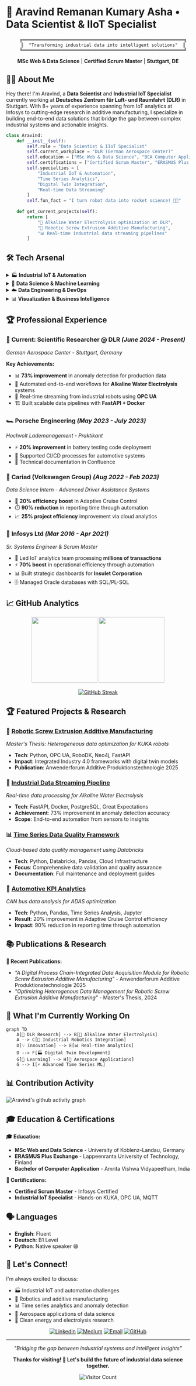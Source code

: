# 🚀 Aravind Remanan Kumary Asha • Data Scientist & IIoT Specialist

<div align="center">
  
```ascii
    ╔══════════════════════════════════════════════════════════════╗
    ║  "Transforming industrial data into intelligent solutions"  ║
    ╚══════════════════════════════════════════════════════════════╝
```

**MSc Web & Data Science** | **Certified Scrum Master** | **Stuttgart, DE**

</div>

## 👨‍💻 About Me

Hey there! I'm Aravind, a **Data Scientist** and **Industrial IoT Specialist** currently working at **Deutsches Zentrum für Luft- und Raumfahrt (DLR)** in Stuttgart. With 8+ years of experience spanning from IoT analytics at Infosys to cutting-edge research in additive manufacturing, I specialize in building end-to-end data solutions that bridge the gap between complex industrial systems and actionable insights.

```python
class Aravind:
    def __init__(self):
        self.role = "Data Scientist & IIoT Specialist"
        self.current_workplace = "DLR (German Aerospace Center)"
        self.education = ["MSc Web & Data Science", "BCA Computer Applications"]
        self.certifications = ["Certified Scrum Master", "ERASMUS Plus Scholar"]
        self.specialties = [
            "Industrial IoT & Automation", 
            "Time Series Analytics", 
            "Digital Twin Integration",
            "Real-time Data Streaming"
        ]
        self.fun_fact = "I turn robot data into rocket science! 🤖🚀"
    
    def get_current_projects(self):
        return [
            "🔋 Alkaline Water Electrolysis optimization at DLR",
            "🤖 Robotic Screw Extrusion Additive Manufacturing",
            "📊 Real-time industrial data streaming pipelines"
        ]
```

## 🛠️ Tech Arsenal

<details>
<summary>🏭 <strong>Industrial IoT & Automation</strong></summary>
<br>

**IIoT Protocols & Integration**
- **Communication**: OPC UA, MQTT, Industrial Ethernet
- **Robotics**: KUKA robots, RoboDK, KUKA RSI
- **Standards**: Industry 4.0, Digital Twin, FAIR data principles

**Real-time Systems**
- ⚡ Real-time data streaming from industrial robots
- 🔄 ETL pipeline orchestration for manufacturing data
- 📡 Time series data processing and anomaly detection
- 🏭 Human-Machine Interface (HMI) development

</details>

<details>
<summary>🧠 <strong>Data Science & Machine Learning</strong></summary>
<br>

**Core ML & Analytics**
- **Languages**: Python, SQL, Java, C++ (Embedded)
- **ML Libraries**: Scikit-Learn, TensorFlow, PyTorch
- **Data Processing**: Pandas, NumPy, SciPy
- **Statistical Analysis**: Advanced time series modeling, KPI frameworks

**Specialized Applications**
- 📈 Predictive maintenance for manufacturing systems
- 🎯 Anomaly detection (73% improvement achieved)
- 🔋 Battery testing optimization (20% deployment improvement)
- 🚗 Adaptive Cruise Control efficiency enhancement (20% improvement)

</details>

<details>
<summary>☁️ <strong>Data Engineering & DevOps</strong></summary>
<br>

**Cloud & Infrastructure**
- **Platforms**: Databricks, Docker, Kubernetes
- **Databases**: PostgreSQL, MySQL, MongoDB, InfluxDB, Neo4j, Shepard DB
- **APIs**: FastAPI development, RESTful services
- **Validation**: Great Expectations, Pydantic

**Development & Deployment**
- 🔄 CI/CD pipelines (GitLab, Jenkins, Bitbucket)
- 📊 Automated reporting (90% time reduction achieved)
- 🐳 Containerized deployments with Docker
- 📈 Data quality frameworks for time series data

</details>

<details>
<summary>📊 <strong>Visualization & Business Intelligence</strong></summary>
<br>

**Data Visualization**
- **Tools**: Tableau, Streamlit, Taipy, Matplotlib
- **Dashboards**: Real-time operational dashboards
- **Reporting**: Automated strategic reports and KPI tracking

**Project Management**
- 🏃‍♂️ Agile methodologies (Certified Scrum Master)
- 🛠️ JIRA, Confluence, Miro, Azure DevOps
- 👥 Cross-functional team leadership

</details>

## 🏆 Professional Experience

### 🚀 **Current: Scientific Researcher @ DLR** *(June 2024 - Present)*
*German Aerospace Center - Stuttgart, Germany*

**Key Achievements:**
- 📊 **73% improvement** in anomaly detection for production data
- 🔋 Automated end-to-end workflows for **Alkaline Water Electrolysis** systems
- 🤖 Real-time streaming from industrial robots using **OPC UA**
- 🏗️ Built scalable data pipelines with **FastAPI + Docker**

### 🏎️ **Porsche Engineering** *(May 2023 - July 2023)*
*Hochvolt Lademanagement - Praktikant*

- ⚡ **20% improvement** in battery testing code deployment
- 🔄 Supported CI/CD processes for automotive systems
- 📝 Technical documentation in Confluence

### 🚗 **Cariad (Volkswagen Group)** *(Aug 2022 - Feb 2023)*
*Data Science Intern - Advanced Driver Assistance Systems*

- 🎯 **20% efficiency boost** in Adaptive Cruise Control
- ⏱️ **90% reduction** in reporting time through automation
- 📈 **25% project efficiency** improvement via cloud analytics

### 💼 **Infosys Ltd** *(Mar 2016 - Apr 2021)*
*Sr. Systems Engineer & Scrum Master*

- 👥 Led IoT analytics team processing **millions of transactions**
- ⚡ **70% boost** in operational efficiency through automation
- 📊 Built strategic dashboards for **Insulet Corporation**
- 🗄️ Managed Oracle databases with SQL/PL-SQL

## 📈 GitHub Analytics

<div align="center">

<img height="180em" src="https://github-readme-stats.vercel.app/api?username=boun7yhunt3r&show_icons=true&theme=tokyonight&include_all_commits=true&count_private=true"/>
<img height="180em" src="https://github-readme-stats.vercel.app/api/top-langs/?username=boun7yhunt3r&layout=compact&langs_count=8&theme=tokyonight"/>

</div>

<div align="center">

[![GitHub Streak](https://github-readme-streak-stats.herokuapp.com/?user=boun7yhunt3r&theme=tokyonight)](https://git.io/streak-stats)

</div>

## 🏆 Featured Projects & Research

### 🤖 [Robotic Screw Extrusion Additive Manufacturing](https://github.com/boun7yhunt3r/robotic-seam)
*Master's Thesis: Heterogeneous data optimization for KUKA robots*
- **Tech**: Python, OPC UA, RoboDK, Neo4j, FastAPI
- **Impact**: Integrated Industry 4.0 frameworks with digital twin models
- **Publication**: Anwenderforum Additive Produktionstechnologie 2025

### 🔋 [Industrial Data Streaming Pipeline](https://github.com/boun7yhunt3r/industrial-streaming)
*Real-time data processing for Alkaline Water Electrolysis*
- **Tech**: FastAPI, Docker, PostgreSQL, Great Expectations
- **Achievement**: 73% improvement in anomaly detection accuracy
- **Scope**: End-to-end automation from sensors to insights

### 📊 [Time Series Data Quality Framework](https://github.com/boun7yhunt3r/ts-data-quality)
*Cloud-based data quality management using Databricks*
- **Tech**: Python, Databricks, Pandas, Cloud Infrastructure
- **Focus**: Comprehensive data validation and quality assurance
- **Documentation**: Full maintenance and deployment guides

### 🚗 [Automotive KPI Analytics](https://github.com/boun7yhunt3r/automotive-analytics)
*CAN bus data analysis for ADAS optimization*
- **Tech**: Python, Pandas, Time Series Analysis, Jupyter
- **Result**: 20% improvement in Adaptive Cruise Control efficiency
- **Impact**: 90% reduction in reporting time through automation

## 📚 Publications & Research

**📄 Recent Publications:**
- *"A Digital Process Chain-Integrated Data Acquisition Module for Robotic Screw Extrusion Additive Manufacturing"* - Anwenderforum Additive Produktionstechnologie 2025
- *"Optimizing Heterogenous Data Management for Robotic Screw Extrusion Additive Manufacturing"* - Master's Thesis, 2024

## 🌟 What I'm Currently Working On

```mermaid
graph TD
    A[🔬 DLR Research] --> B[🔋 Alkaline Water Electrolysis]
    A --> C[🤖 Industrial Robotics Integration]
    D[💡 Innovation] --> E[📊 Real-time Analytics]
    D --> F[🏭 Digital Twin Development]
    G[📖 Learning] --> H[🚀 Aerospace Applications]
    G --> I[⚡ Advanced Time Series ML]
```

## 📊 Contribution Activity

![Aravind's github activity graph](https://github-readme-activity-graph.vercel.app/graph?username=boun7yhunt3r&theme=tokyo-night&hide_border=true)

## 🎓 Education & Certifications

**🎓 Education:**
- **MSc Web and Data Science** - University of Koblenz-Landau, Germany
- **ERASMUS Plus Exchange** - Lappeenranta University of Technology, Finland
- **Bachelor of Computer Application** - Amrita Vishwa Vidyapeetham, India

**🏅 Certifications:**
- **Certified Scrum Master** - Infosys Certified
- **Industrial IoT Specialist** - Hands-on KUKA, OPC UA, MQTT

## 🗣️ Languages
- **English**: Fluent
- **Deutsch**: B1 Level
- **Python**: Native speaker 😄

## 💬 Let's Connect!

I'm always excited to discuss:
- 🏭 Industrial IoT and automation challenges
- 🤖 Robotics and additive manufacturing
- 📊 Time series analytics and anomaly detection
- 🚀 Aerospace applications of data science
- 🔋 Clean energy and electrolysis research

<div align="center">

[![LinkedIn](https://img.shields.io/badge/LinkedIn-0077B5?style=for-the-badge&logo=linkedin&logoColor=white)](https://www.linkedin.com/in/aravindrk/)
[![Medium](https://img.shields.io/badge/Medium-12100E?style=for-the-badge&logo=medium&logoColor=white)](https://medium.com/@aravindrk)
[![Email](https://img.shields.io/badge/Email-D14836?style=for-the-badge&logo=gmail&logoColor=white)](mailto:aremanan.career@gmail.com)
[![GitHub](https://img.shields.io/badge/GitHub-100000?style=for-the-badge&logo=github&logoColor=white)](https://github.com/boun7yhunt3r)

</div>

---

<div align="center">

*"Bridging the gap between industrial systems and intelligent insights"*

**Thanks for visiting! 🚀 Let's build the future of industrial data science together.**

![Visitor Count](https://profile-counter.glitch.me/boun7yhunt3r/count.svg)

</div>
